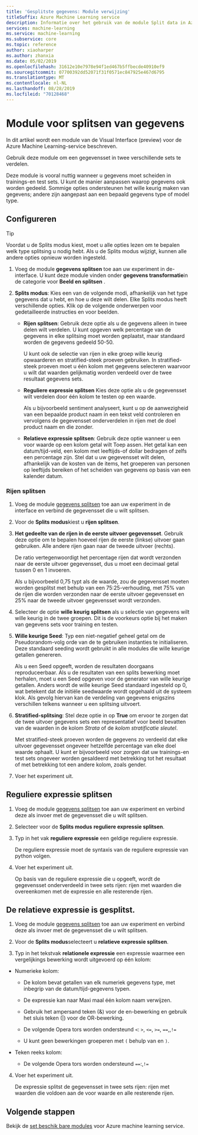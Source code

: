 ```yaml
---
title: 'Gesplitste gegevens: Module verwijzing'
titleSuffix: Azure Machine Learning service
description: Informatie over het gebruik van de module Split data in Azure Machine Learning service om een gegevensset in twee verschillende sets te verdelen.
services: machine-learning
ms.service: machine-learning
ms.subservice: core
ms.topic: reference
author: xiaoharper
ms.author: zhanxia
ms.date: 05/02/2019
ms.openlocfilehash: 31612e10e7978e94f1ed467b5ffbecde40910ef9
ms.sourcegitcommit: 07700392dd52071f31f0571ec847925e467d6795
ms.translationtype: MT
ms.contentlocale: nl-NL
ms.lasthandoff: 08/28/2019
ms.locfileid: "70128468"
---
```

# <a name="split-data-module"></a>Module voor splitsen van gegevens

In dit artikel wordt een module van de Visual Interface (preview) voor de Azure Machine Learning-service beschreven.

Gebruik deze module om een gegevensset in twee verschillende sets te verdelen.

Deze module is vooral nuttig wanneer u gegevens moet scheiden in trainings-en test sets. U kunt de manier aanpassen waarop gegevens ook worden gedeeld. Sommige opties ondersteunen het wille keurig maken van gegevens; andere zijn aangepast aan een bepaald gegevens type of model type.

## <a name="how-to-configure"></a>Configureren

> [!TIP]
> Voordat u de Splits modus kiest, moet u alle opties lezen om te bepalen welk type splitsing u nodig hebt.
> Als u de Splits modus wijzigt, kunnen alle andere opties opnieuw worden ingesteld.

1. Voeg de module **gegevens splitsen** toe aan uw experiment in de-interface. U kunt deze module vinden onder **gegevens transformatie**in de categorie voor **Beeld en splitsen** .

2. **Splits modus**: Kies een van de volgende modi, afhankelijk van het type gegevens dat u hebt, en hoe u deze wilt delen. Elke Splits modus heeft verschillende opties. Klik op de volgende onderwerpen voor gedetailleerde instructies en voor beelden. 

    - **Rijen splitsen**: Gebruik deze optie als u de gegevens alleen in twee delen wilt verdelen. U kunt opgeven welk percentage van de gegevens in elke splitsing moet worden geplaatst, maar standaard worden de gegevens gedeeld 50-50.

        U kunt ook de selectie van rijen in elke groep wille keurig opwaarderen en stratified-steek proeven gebruiken. In stratified-steek proeven moet u één kolom met gegevens selecteren waarvoor u wilt dat waarden gelijkmatig worden verdeeld over de twee resultaat gegevens sets.  

    - **Reguliere expressie splitsen**  Kies deze optie als u de gegevensset wilt verdelen door één kolom te testen op een waarde.

        Als u bijvoorbeeld sentiment analyseert, kunt u op de aanwezigheid van een bepaalde product naam in een tekst veld controleren en vervolgens de gegevensset onderverdelen in rijen met de doel product naam en die zonder.

    - **Relatieve expressie splitsen**:  Gebruik deze optie wanneer u een voor waarde op een kolom getal wilt Toep assen. Het getal kan een datum/tijd-veld, een kolom met leeftijds-of dollar bedragen of zelfs een percentage zijn. Stel dat u uw gegevensset wilt delen, afhankelijk van de kosten van de items, het groeperen van personen op leeftijds bereiken of het scheiden van gegevens op basis van een kalender datum.

### <a name="split-rows"></a>Rijen splitsen
1.  Voeg de module [gegevens splitsen](./split-data.md) toe aan uw experiment in de interface en verbind de gegevensset die u wilt splitsen.
  
2.  Voor de **Splits modus**kiest u **rijen splitsen**. 

3.  **Het gedeelte van de rijen in de eerste uitvoer gegevensset**. Gebruik deze optie om te bepalen hoeveel rijen de eerste (linkse) uitvoer gaan gebruiken. Alle andere rijen gaan naar de tweede uitvoer (rechts).

    De ratio vertegenwoordigt het percentage rijen dat wordt verzonden naar de eerste uitvoer gegevensset, dus u moet een decimaal getal tussen 0 en 1 invoeren.
     
     Als u bijvoorbeeld 0,75 typt als de waarde, zou de gegevensset moeten worden gesplitst met behulp van een 75:25-verhouding, met 75% van de rijen die worden verzonden naar de eerste uitvoer gegevensset en 25% naar de tweede uitvoer gegevensset wordt verzonden.
  
4. Selecteer de optie **wille keurig splitsen** als u selectie van gegevens wilt wille keurig in de twee groepen. Dit is de voorkeurs optie bij het maken van gegevens sets voor training en testen.

5.  **Wille keurige Seed**: Typ een niet-negatief geheel getal om de Pseudorandom-volg orde van de te gebruiken instanties te initialiseren. Deze standaard seeding wordt gebruikt in alle modules die wille keurige getallen genereren. 

     Als u een Seed opgeeft, worden de resultaten doorgaans reproduceerbaar. Als u de resultaten van een splits bewerking moet herhalen, moet u een Seed opgeven voor de generator van wille keurige getallen. Anders wordt de wille keurige Seed standaard ingesteld op 0, wat betekent dat de initiële seedwaarde wordt opgehaald uit de systeem klok. Als gevolg hiervan kan de verdeling van gegevens enigszins verschillen telkens wanneer u een splitsing uitvoert. 

6. **Stratified-splitsing**: Stel deze optie in op **True** om ervoor te zorgen dat de twee uitvoer gegevens sets een representatief voor beeld bevatten van de waarden in de kolom *Strata* of de *kolom stratificatie sleutel*. 

    Met stratified-steek proeven worden de gegevens zo verdeeld dat elke uitvoer gegevensset ongeveer hetzelfde percentage van elke doel waarde ophaalt. U kunt er bijvoorbeeld voor zorgen dat uw trainings-en test sets ongeveer worden gesaldeerd met betrekking tot het resultaat of met betrekking tot een andere kolom, zoals gender.

7. Voer het experiment uit.


## <a name="regular-expression-split"></a>Reguliere expressie splitsen

1.  Voeg de module [gegevens splitsen](./split-data.md) toe aan uw experiment en verbind deze als invoer met de gegevensset die u wilt splitsen.  
  
2.  Selecteer voor de **Splits modus** **reguliere expressie splitsen**.

3. Typ in het vak **reguliere expressie** een geldige reguliere expressie. 
  
   De reguliere expressie moet de syntaxis van de reguliere expressie van python volgen.


4. Voer het experiment uit.

    Op basis van de reguliere expressie die u opgeeft, wordt de gegevensset onderverdeeld in twee sets rijen: rijen met waarden die overeenkomen met de expressie en alle resterende rijen. 

## <a name="relative-expression-split"></a>De relatieve expressie is gesplitst.

1. Voeg de module [gegevens splitsen](./split-data.md) toe aan uw experiment en verbind deze als invoer met de gegevensset die u wilt splitsen.
  
2. Voor de **Splits modus**selecteert u **relatieve expressie splitsen**.
  
3. Typ in het tekstvak **relationele expressie** een expressie waarmee een vergelijkings bewerking wordt uitgevoerd op één kolom:


 - Numerieke kolom:
    - De kolom bevat getallen van elk numeriek gegevens type, met inbegrip van de datum/tijd-gegevens typen.

    - De expressie kan naar Maxi maal één kolom naam verwijzen.

    - Gebruik het ampersand teken (&) voor de en-bewerking en gebruik het sluis teken (|) voor de OR-bewerking.

    - De volgende Opera tors worden ondersteund `<`: `>`, `<=`, `>=`, `==`,,`!=`

    - U kunt geen bewerkingen groeperen met `(` behulp van en `)`.

 - Teken reeks kolom: 
    - De volgende Opera tors worden ondersteund `==`:,`!=`



4. Voer het experiment uit.

    De expressie splitst de gegevensset in twee sets rijen: rijen met waarden die voldoen aan de voor waarde en alle resterende rijen.

## <a name="next-steps"></a>Volgende stappen

Bekijk de [set beschik bare modules](module-reference.md) voor Azure machine learning service. 